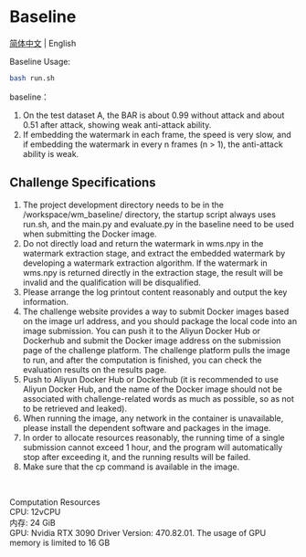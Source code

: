 # Baseline

[简体中文](README.md) | English

Baseline Usage:
```bash
bash run.sh
```

baseline：<br/>
1) On the test dataset A, the BAR is about 0.99 without attack and about 0.51 after attack, showing weak anti-attack ability.<br/>
2) If embedding the watermark in each frame, the speed is very slow, and if embedding the watermark in every n frames (n > 1), the anti-attack ability is weak.<br/>

## Challenge Specifications<br/>
1) The project development directory needs to be in the /workspace/wm_baseline/ directory, the startup script always uses run.sh, and the main.py and evaluate.py in the baseline need to be used when submitting the Docker image.<br/>
2) Do not directly load and return the watermark in wms.npy in the watermark extraction stage, and extract the embedded watermark by developing a watermark extraction algorithm. If the watermark in wms.npy is returned directly in the extraction stage, the result will be invalid and the qualification will be disqualified.<br/>
3) Please arrange the log printout content reasonably and output the key information.<br/>
4) The challenge website provides a way to submit Docker images based on the image url address, and you should package the local code into an image submission. You can push it to the Aliyun Docker Hub or Dockerhub and submit the Docker image address on the submission page of the challenge platform. The challenge platform pulls the image to run, and after the computation is finished, you can check the evaluation results on the results page.<br/>
5) Push to Aliyun Docker Hub or Dockerhub (it is recommended to use Aliyun Docker Hub, and the name of the Docker image should not be associated with challenge-related words as much as possible, so as not to be retrieved and leaked). <br/>
6) When running the image, any network in the container is unavailable, please install the dependent software and packages in the image.<br/>
7) In order to allocate resources reasonably, the running time of a single submission cannot exceed 1 hour, and the program will automatically stop after exceeding it, and the running results will be failed.<br/>
8) Make sure that the cp command is available in the image.<br/>
<br/>


Computation Resources<br/>
CPU: 12vCPU <br/>
内存: 24 GiB <br/>
GPU: Nvidia RTX 3090 Driver Version: 470.82.01. The usage of GPU memory is limited to 16 GB<br/>
<br/>